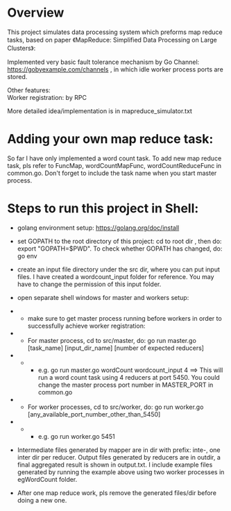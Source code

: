 # Overview

This project simulates data processing system which preforms map reduce tasks, based on paper 《MapReduce: Simplified Data Processing on Large Clusters》:

Implemented very basic fault tolerance mechanism by Go Channel: https://gobyexample.com/channels , in which idle worker process ports are stored.

Other features:  
Worker registration: by RPC

More detailed idea/implementation is in mapreduce_simulator.txt

# Adding your own map reduce task:

So far I have only implemented a word count task. To add new map reduce task, pls refer to FuncMap, wordCountMapFunc, wordCountReduceFunc in common.go. Don't forget to include the task name when you start master process.

# Steps to run this project in Shell:

* golang environment setup: https://golang.org/doc/install

* set GOPATH to the root directory of this project: cd to root dir , then do: export "GOPATH=$PWD". To check whether GOPATH has changed, do: go env

* create an input file directory under the src dir, where you can put input files. I have created a wordcount_input folder for reference. 
You may have to change the permission of this input folder.

* open separate shell windows for master and workers setup:
* * make sure to get master process running before workers in order to successfully achieve worker registration:
* * For master process, cd to src/master, do:  go run master.go [task_name] [input_dir_name] [number of expected reducers] 
* * * e.g.    go run master.go wordCount wordcount_input 4 ==> This will run a word count task using 4 reducers at port 5450.
 You could change the master process port number in MASTER_PORT in common.go

* * For worker processes, cd to src/worker, do: go run worker.go [any_available_port_number_other_than_5450]
* * * e.g.    go run worker.go 5451

* Intermediate files generated by mapper are in dir with prefix: inte-, one inter dir per reducer. Output files generated by reducers are in outdir, a final aggregated result is shown in output.txt. I include example files generated by running the example above using two worker processes in egWordCount folder.

* After one map reduce work, pls remove the generated files/dir before doing a new one.
